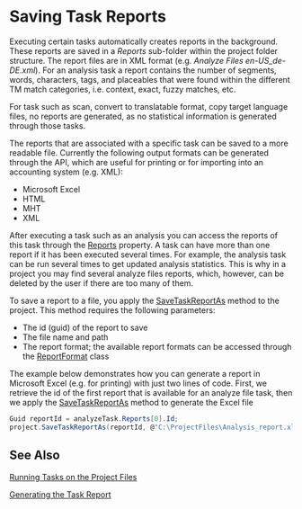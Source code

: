 Saving Task Reports
==

Executing certain tasks automatically creates reports in the background. These reports are saved in a *Reports* sub-folder within the project folder structure. The report files are in XML format (e.g. *Analyze Files en-US_de-DE.xml*). For an analysis task a report contains the number of segments, words, characters, tags, and placeables that were found within the different TM match categories, i.e. context, exact, fuzzy matches, etc.

For task such as scan, convert to translatable format, copy target language files, no reports are generated, as no statistical information is generated through those tasks.

The reports that are associated with a specific task can be saved to a more readable file. Currently the following output formats can be generated through the API, which are useful for printing or for importing into an accounting system (e.g. XML):

* Microsoft Excel
* HTML
* MHT
* XML

After executing a task such as an analysis you can access the reports of this task through the [Reports](../../api/projectautomation/Sdl.ProjectAutomation.Core.AutomaticTask.yml#Sdl_ProjectAutomation_Core_AutomaticTask_Reports) property. A task can have more than one report if it has been executed several times. For example, the analysis task can be run several times to get updated analysis statistics. This is why in a project you may find several analyze files reports, which, however, can be deleted by the user if there are too many of them.

To save a report to a file, you apply the [SaveTaskReportAs](../../api/projectautomation/Sdl.ProjectAutomation.FileBased.FileBasedProject.yml#Sdl_ProjectAutomation_FileBased_FileBasedProject_SaveTaskReportAs_System_Guid_System_String_Sdl_ProjectAutomation_Core_ReportFormat_) method to the project. This method requires the following parameters:

* The id (guid) of the report to save
* The file name and path
* The report format; the available report formats can be accessed through the [ReportFormat](../../api/projectautomation/Sdl.ProjectAutomation.Core.ReportFormat.yml) class

The example below demonstrates how you can generate a report in Microsoft Excel (e.g. for printing) with just two lines of code. First, we retrieve the id of the first report that is available for an analyze file task, then we apply the [SaveTaskReportAs](../../api/projectautomation/Sdl.ProjectAutomation.FileBased.FileBasedProject.yml#Sdl_ProjectAutomation_FileBased_FileBasedProject_SaveTaskReportAs_System_Guid_System_String_Sdl_ProjectAutomation_Core_ReportFormat_) method to generate the Excel file

```CS
Guid reportId = analyzeTask.Reports[0].Id;
project.SaveTaskReportAs(reportId, @"C:\ProjectFiles\Analysis_report.xls", ReportFormat.Excel);
```

See Also
--


[Running Tasks on the Project Files](running_tasks_on_project_files.md)

[Generating the Task Report](generating_the_task_report.md)